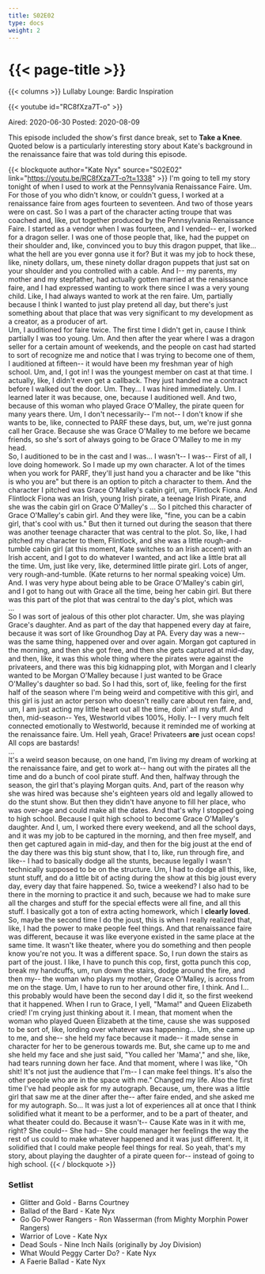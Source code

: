 ```yaml
---
title: S02E02
type: docs
weight: 2
---
```


# {{< page-title >}}

{{< columns >}}
Lullaby Lounge: Bardic Inspiration

{{< youtube id="RC8fXza7T-o" >}}

Aired: 2020-06-30
Posted: 2020-08-09

This episode included the show's first dance break, set to <b>Take a Knee</b>.  Quoted below is a particularly interesting story about Kate's background in the renaissance faire that was told during this episode.

{{< blockquote author="Kate Nyx" source="S02E02" link="https://youtu.be/RC8fXza7T-o?t=1338" >}}
I'm going to tell my story tonight of when I used to work at the Pennsylvania Renaissance Faire.  Um.  For those of you who didn't know, or couldn't guess, I worked at a renaissance faire from ages fourteen to seventeen.  And two of those years were on cast.  So I was a part of the character acting troupe that was coached and, like, put together produced by the Pennsylvania Renaissance Faire.  I started as a vendor when I was fourteen, and I vended-- er, I worked for a dragon seller.  I was one of those people that, like, had the puppet on their shoulder and, like, convinced you to buy this dragon puppet, that like...  what the hell are you ever gonna use it for?  But it was my job to hock these, like, ninety dollars, um, these ninety dollar dragon puppets that just sat on your shoulder and you controlled with a cable.  And I-- my parents, my mother and my stepfather, had actually gotten married at the renaissance faire, and I had expressed wanting to work there since I was a very young child.  Like, I had always wanted to work at the ren faire.  Um, partially because I think I wanted to just play pretend all day, but there's just something about that place that was very significant to my development as a creator, as a producer of art.
<br />
Um, I auditioned for faire twice.  The first time I didn't get in, cause I think partially I was too young.  Um.  And then after the year where I was a dragon seller for a certain amount of weekends, and the people on cast had started to sort of recognize me and notice that I was trying to become one of them, I auditioned at fifteen-- it would have been my freshman year of high school.  Um, and, I got in!  I was the youngest member on cast at that time.  I actually, like, I didn't even get a callback.  They just handed me a contract before I walked out the door.  Um.  They...  I was hired immediately.  Um.  I learned later it was because, one, because I auditioned well.  And two, because of this woman who played Grace O'Malley, the pirate queen for many years there.  Um, I don't necessarily-- I'm not-- I don't know if she wants to be, like, connected to PARF these days, but, um, we're just gonna call her Grace.  Because she was Grace O'Malley to me before we became friends, so she's sort of always going to be Grace O'Malley to me in my head.
<br />
So, I auditioned to be in the cast and I was...  I wasn't-- I was-- First of all, I love doing homework.  So I made up my own character.  A lot of the times when you work for PARF, they'll just hand you a character and be like "this is who you are" but there is an option to pitch a character to them.  And the character I pitched was Grace O'Malley's cabin girl, um, Flintlock Fiona.  And Flintlock Fiona was an Irish, young Irish pirate, a teenage Irish Pirate, and she was the cabin girl on Grace O'Malley's ... So I pitched this character of Grace O'Malley's cabin girl.  And they were like, "fine, you can be a cabin girl, that's cool with us."  But then it turned out during the season that there was another teenage character that was central to the plot.  So, like, I had pitched my character to them, Flintlock, and she was a little rough-and-tumble cabin girl (at this moment, Kate switches to an Irish accent) with an Irish accent, and I got to do whatever I wanted, and act like a little brat all the time.  Um, just like very, like, determined little pirate girl.  Lots of anger, very rough-and-tumble.  (Kate returns to her normal speaking voice) Um.  And.  I was very hype about being able to be Grace O'Malley's cabin girl, and I got to hang out with Grace all the time, being her cabin girl.  But there was this part of the plot that was central to the day's plot, which was
<br />...<br />
So I was sort of jealous of this other plot character.  Um, she was playing Grace's daughter.  And as part of the day that happened every day at faire, because it was sort of like Groundhog Day at PA.  Every day was a new-- was the same thing, happened over and over again.  Morgan got captured in the morning, and then she got free, and then she gets captured at mid-day, and then, like, it was this whole thing where the pirates were against the privateers, and there was this big kidnapping plot, with Morgan and I clearly wanted to be Morgan O'Malley because I just wanted to be Grace O'Malley's daughter so bad.  So I had this, sort of, like, feeling for the first half of the season where I'm being weird and competitive with this girl, and this girl is just an actor person who doesn't really care about ren faire, and, um, I am just acting my little heart out all the time, doin' all my stuff.  And then, mid-season-- Yes, Westworld vibes 100%, Holly.  I-- I very much felt connected emotionally to Westworld, because it reminded me of working at the renaissance faire.  Um.  Hell yeah, Grace!  Privateers <b>are</b> just ocean cops!  All cops are bastards!
<br />...<br />
It's a weird season because, on one hand, I'm living my dream of working at the renaissance faire, and get to work at-- hang out with the pirates all the time and do a bunch of cool pirate stuff.  And then, halfway through the season, the girl that's playing Morgan quits.  And, part of the reason why she was hired was because she's eighteen years old and legally allowed to do the stunt show.  But then they didn't have anyone to fill her place, who was over-age and could make all the dates.  And that's why I stopped going to high school.  Because I quit high school to become Grace O'Malley's daughter.  And I, um, I worked there every weekend, and all the school days, and it was my job to be captured in the morning, and then free myself, and then get captured again in mid-day, and then for the big joust at the end of the day there was this big stunt show, that I to, like, run through fire, and like-- I had to basically dodge all the stunts, because legally I wasn't technically supposed to be on the structure.  Um, I had to dodge all this, like, stunt stuff, and do a little bit of acting during the show at this big joust every day, every day that faire happened.  So, twice a weekend?  I also had to be there in the morning to practice it and such, because we had to make sure all the charges and stuff for the special effects were all fine, and all this stuff.  I basically got a ton of extra acting homework, which I <b>clearly loved</b>.
<br />
So, maybe the second time I do the joust, this is when I really realized that, like, I had the power to make people feel things.  And that renaissance faire was different, because it was like everyone existed in the same place at the same time.  It wasn't like theater, where you do something and then people know you're not you.  It was a different space.  So, I run down the stairs as part of the joust.  I like, I have to punch this cop, first, gotta punch this cop, break my handcuffs, um, run down the stairs, dodge around the fire, and then my-- the woman who plays my mother, Grace O'Malley, is across from me on the stage.  Um, I have to run to her around other fire, I think.  And I...  this probably would have been the second day I did it, so the first weekend that it happened.  When I run to Grace, I yell, "Mama!" and Queen Elizabeth cried!  I'm crying just thinking about it.  I mean, that moment when the woman who played Queen Elizabeth at the time, cause she was supposed to be sort of, like, lording over whatever was happening...  Um, she came up to me, and she-- she held my face because it made-- it made sense in character for her to be generous towards me.  But, she came up to me and she held my face and she just said, "You called her 'Mama'," and she, like, had tears running down her face.  And that moment, where I was like, "Oh shit!  It's not just the audience that I'm-- I can make feel things.  It's also the other people who are in the space with me."  Changed my life.  Also the first time I've had people ask for my autograph.  Because, um, there was a little girl that saw me at the diner after the-- after faire ended, and she asked me for my autograph.  So...  It was just a lot of experiences all at once that I think solidified what it meant to be a performer, and to be a part of theater, and what theater could do.  Because it wasn't--  Cause Kate was in it with me, right?  She could--  She had--  She could manager her feelings the way the rest of us could to make whatever happened and it was just different.  It, it solidified that I could make people feel things for real.  So yeah, that's my story, about playing the daughter of a pirate queen for-- instead of going to high school.
{{< / blockquote >}}

### Setlist
* Glitter and Gold - Barns Courtney
* Ballad of the Bard - Kate Nyx
* Go Go Power Rangers - Ron Wasserman (from Mighty Morphin Power Rangers)
* Warrior of Love - Kate Nyx
* Dead Souls - Nine Inch Nails (originally by Joy Division)
* What Would Peggy Carter Do? - Kate Nyx
* A Faerie Ballad - Kate Nyx
